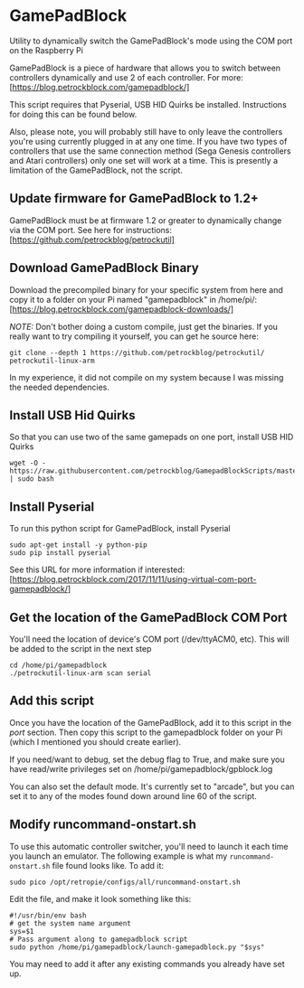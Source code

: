 # GamePadBlock
Utility to dynamically switch the GamePadBlock's mode using the COM port on the Raspberry Pi

GamePadBlock is a piece of hardware that allows you to switch between controllers dynamically and use 2 of each controller. 
For more: [https://blog.petrockblock.com/gamepadblock/]

This script requires that Pyserial, USB HID Quirks be installed. Instructions for doing this can be found below. 

Also, please note, you will probably still have to only leave the controllers you're using currently plugged in at any one time. If you have two types of controllers that use the same connection method (Sega Genesis controllers and Atari controllers) only one set will work at a time. This is presently a limitation of the GamePadBlock, not the script. 

## Update firmware for GamePadBlock to 1.2+
GamePadBlock must be at firmware 1.2 or greater to dynamically change via the COM port. 
See here for instructions: [https://github.com/petrockblog/petrockutil]

## Download GamePadBlock Binary
Download the precompiled binary for your specific system from here and copy it to a folder on your Pi named "gamepadblock" in /home/pi/: [https://blog.petrockblock.com/gamepadblock-downloads/]

*NOTE:* Don't bother doing a custom compile, just get the binaries. If you really want to try compiling it yourself, you can get he source here: 

	git clone --depth 1 https://github.com/petrockblog/petrockutil/ petrockutil-linux-arm 

In my experience, it did not compile on my system because I was missing the needed dependencies.

## Install USB Hid Quirks
So that you can use two of the same gamepads on one port, install USB HID Quirks

	wget -O - https://raw.githubusercontent.com/petrockblog/GamepadBlockScripts/master/gamepadblockRaspbian.sh | sudo bash

## Install Pyserial 
To run this python script for GamePadBlock, install Pyserial

	sudo apt-get install -y python-pip
	sudo pip install pyserial

See this URL for more information if interested: [https://blog.petrockblock.com/2017/11/11/using-virtual-com-port-gamepadblock/]

## Get the location of the GamePadBlock COM Port
You'll need the location of device's COM port (/dev/ttyACM0, etc). This will be added to the script in the next step

	cd /home/pi/gamepadblock
	./petrockutil-linux-arm scan serial 

## Add this script 
Once you have the location of the GamePadBlock, add it to this script in the _*port*_ section. Then copy this script to the gamepadblock folder on your Pi (which I mentioned you should create earlier). 

If you need/want to debug, set the debug flag to True, and make sure you have read/write privileges set on /home/pi/gamepadblock/gpblock.log

You can also set the default mode. It's currently set to "arcade", but you can set it to any of the modes found down around line 60 of the script. 

## Modify runcommand-onstart.sh

To use this automatic controller switcher, you'll need to launch it each time you launch an emulator. 
The following example is what my `runcommand-onstart.sh` file found looks like. To add it: 

	sudo pico /opt/retropie/configs/all/runcommand-onstart.sh

Edit the file, and make it look something like this: 

	#!/usr/bin/env bash
	# get the system name argument
	sys=$1
	# Pass argument along to gamepadblock script
	sudo python /home/pi/gamepadblock/launch-gamepadblock.py "$sys"

You may need to add it after any existing commands you already have set up. 
